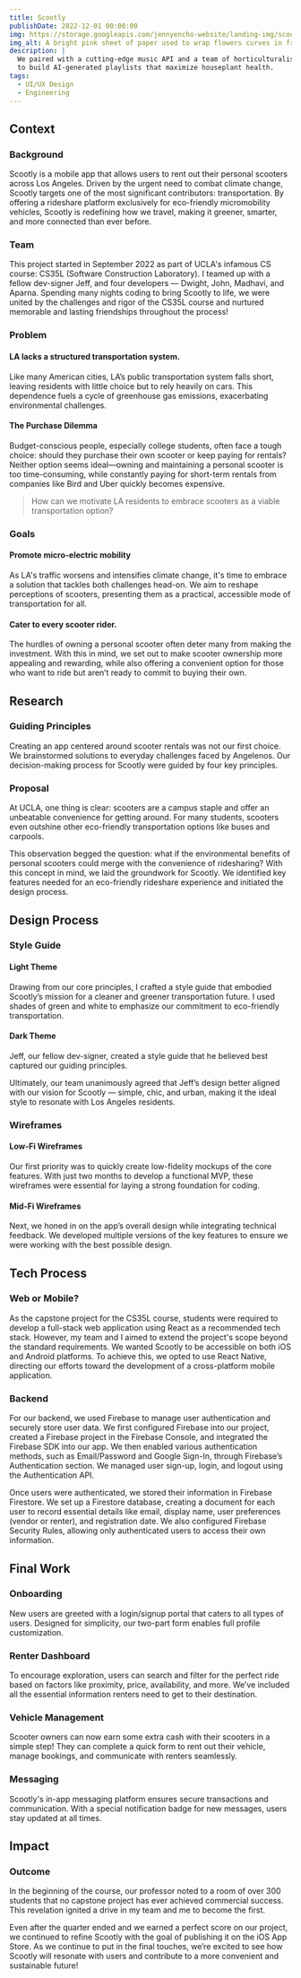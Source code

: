 ```yaml
---
title: Scootly
publishDate: 2022-12-01 00:00:00
img: https://storage.googleapis.com/jennyencho-website/landing-img/scootly-landing.png
img_alt: A bright pink sheet of paper used to wrap flowers curves in front of rich blue background
description: |
  We paired with a cutting-edge music API and a team of horticulturalists
  to build AI-generated playlists that maximize houseplant health.
tags:
  - UI/UX Design
  - Engineering
---
```


## Context

### Background

Scootly is a mobile app that allows users to rent out their personal scooters across Los Angeles. Driven by the urgent need to combat climate change, Scootly targets one of the most significant contributors: transportation. By offering a rideshare platform exclusively for eco-friendly micromobility vehicles, Scootly is redefining how we travel, making it greener, smarter, and more connected than ever before.

### Team

This project started in September 2022 as part of UCLA's infamous CS course: CS35L (Software Construction Laboratory). I teamed up with a fellow dev-signer Jeff, and four developers — Dwight, John, Madhavi, and Aparna. Spending many nights coding to bring Scootly to life, we were united by the challenges and rigor of the CS35L course and nurtured memorable and lasting friendships throughout the process!

### Problem

#### LA lacks a structured transportation system.

Like many American cities, LA’s public transportation system falls short, leaving residents with little choice but to rely heavily on cars. This dependence fuels a cycle of greenhouse gas emissions, exacerbating environmental challenges.

#### The Purchase Dilemma

Budget-conscious people, especially college students, often face a tough choice: should they purchase their own scooter or keep paying for rentals? Neither option seems ideal—owning and maintaining a personal scooter is too time-consuming, while constantly paying for short-term rentals from companies like Bird and Uber quickly becomes expensive.

> How can we motivate LA residents to embrace scooters as a viable transportation option?

### Goals

#### Promote micro-electric mobility

As LA's traffic worsens and intensifies climate change, it's time to embrace a solution that tackles both challenges head-on. We aim to reshape perceptions of scooters, presenting them as a practical, accessible mode of transportation for all.

#### Cater to every scooter rider.

The hurdles of owning a personal scooter often deter many from making the investment. With this in mind, we set out to make scooter ownership more appealing and rewarding, while also offering a convenient option for those who want to ride but aren’t ready to commit to buying their own.

## Research

### Guiding Principles

Creating an app centered around scooter rentals was not our first choice. We brainstormed solutions to everyday challenges faced by Angelenos. Our decision-making process for Scootly were guided by four key principles.

### Proposal

At UCLA, one thing is clear: scooters are a campus staple and offer an unbeatable convenience for getting around. For many students, scooters even outshine other eco-friendly transportation options like buses and carpools.

This observation begged the question: what if the environmental benefits of personal scooters could merge with the convenience of ridesharing? With this concept in mind, we laid the groundwork for Scootly. We identified key features needed for an eco-friendly rideshare experience and initiated the design process.

## Design Process

### Style Guide

#### Light Theme

Drawing from our core principles, I crafted a style guide that embodied Scootly’s mission for a cleaner and greener transportation future. I used shades of green and white to emphasize our commitment to eco-friendly transportation.

#### Dark Theme

Jeff, our fellow dev-signer, created a style guide that he believed best captured our guiding principles.

Ultimately, our team unanimously agreed that Jeff’s design better aligned with our vision for Scootly — simple, chic, and urban, making it the ideal style to resonate with Los Angeles residents.

### Wireframes

#### Low-Fi Wireframes

Our first priority was to quickly create low-fidelity mockups of the core features. With just two months to develop a functional MVP, these wireframes were essential for laying a strong foundation for coding.

#### Mid-Fi Wireframes

Next, we honed in on the app’s overall design while integrating technical feedback. We developed multiple versions of the key features to ensure we were working with the best possible design.

## Tech Process

### Web or Mobile?

As the capstone project for the CS35L course, students were required to develop a full-stack web application using React as a recommended tech stack. However, my team and I aimed to extend the project's scope beyond the standard requirements. We wanted Scootly to be accessible on both iOS and Android platforms. To achieve this, we opted to use React Native, directing our efforts toward the development of a cross-platform mobile application.

### Backend

For our backend, we used Firebase to manage user authentication and securely store user data. We first configured Firebase into our project, created a Firebase project in the Firebase Console, and integrated the Firebase SDK into our app. We then enabled various authentication methods, such as Email/Password and Google Sign-In, through Firebase’s Authentication section. We managed user sign-up, login, and logout using the Authentication API.

Once users were authenticated, we stored their information in Firebase Firestore. We set up a Firestore database, creating a document for each user to record essential details like email, display name, user preferences (vendor or renter), and registration date. We also configured Firebase Security Rules, allowing only authenticated users to access their own information.

## Final Work

### Onboarding

New users are greeted with a login/signup portal that caters to all types of users. Designed for simplicity, our two-part form enables full profile customization.

### Renter Dashboard

To encourage exploration, users can search and filter for the perfect ride based on factors like proximity, price, availability, and more. We’ve included all the essential information renters need to get to their destination.

### Vehicle Management

Scooter owners can now earn some extra cash with their scooters in a simple step! They can complete a quick form to rent out their vehicle, manage bookings, and communicate with renters seamlessly.

### Messaging

Scootly's in-app messaging platform ensures secure transactions and communication. With a special notification badge for new messages, users stay updated at all times.

## Impact

### Outcome

In the beginning of the course, our professor noted to a room of over 300 students that no capstone project has ever achieved commercial success. This revelation ignited a drive in my team and me to become the first.

Even after the quarter ended and we earned a perfect score on our project, we continued to refine Scootly with the goal of publishing it on the iOS App Store. As we continue to put in the final touches, we’re excited to see how Scootly will resonate with users and contribute to a more convenient and sustainable future!
